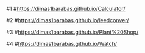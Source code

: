 #1
#https://dimas1barabas.github.io/Calculator/

#2
#https://dimas1barabas.github.io/leedconver/

#3
#https://dimas1barabas.github.io/Plant%20Shop/

#4
#https://dimas1barabas.github.io/Watch/
